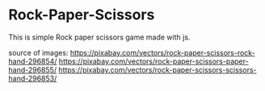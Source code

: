 # Rock-Paper-Scissors
This is simple Rock paper scissors game made with js.

source of images:
https://pixabay.com/vectors/rock-paper-scissors-rock-hand-296854/
https://pixabay.com/vectors/rock-paper-scissors-paper-hand-296855/
https://pixabay.com/vectors/rock-paper-scissors-scissors-hand-296853/